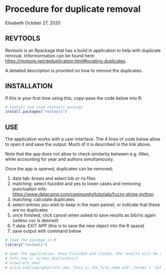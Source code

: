 Procedure for duplicate removal
================
Elisabeth
October 27, 2020

REVTOOLS
--------

Revtools is an Rpackage that has a build in application to help with duplicate removal. Informormation can be found here: <https://revtools.net/deduplication.html#locating-duplicates>.

A detailed description is provided on how to remove the duplicates.

INSTALLATION
------------

If this is your first time using this, copy-pase the code below into R:

``` r
# Install and load revtools package
install.packages("revtools")
```

USE
---

The application works with a user interface. The 4 lines of code below allow to open it and save the output. Much of it is descirbed in the link above.

Note that the app does not allow to check similarity between e.g. titles, while accounting for year and authors simultaniously.

Once the app is opened, duplicates can be removed;

1.  data tab: brows and select bib or ris files
2.  matching: select fuzzdist and yes to lower cases and removing punctuation info: <https://www.datacamp.com/community/tutorials/fuzzy-string-python>
3.  matching: calculate duplicates
4.  select entries you wish to keep in the main pannel, or indicate that these are no duplicates
5.  once finished, click cancel when asked to save results as bib/ris again (unless csv is desired)
6.  !! data: EXIT APP (this is to save the new object into the R space)
7.  save output with command below

``` r
# load the pacakge in R
library("revtools")                

# open the application. Once finished and closed, the results will be stored in 'refs_new'
# refs_new <- screen_duplicates()   
# nrow(refs_new)
# write_bibliography(refs_new,'this_is_the_file_name.bib',format = 'bib') # save as bib/ris
```
